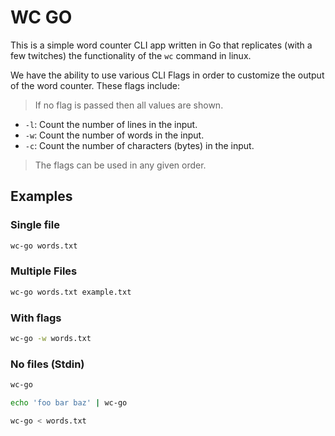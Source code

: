 # WC GO

This is a simple word counter CLI app written in Go that replicates (with a few twitches) the functionality of the `wc` command in linux.

We have the ability to use various CLI Flags in order to customize the output of the word counter. These flags include:

> If no flag is passed then all values are shown.

- `-l`: Count the number of lines in the input.
- `-w`: Count the number of words in the input.
- `-c`: Count the number of characters (bytes) in the input.

> The flags can be used in any given order.

## Examples

### Single file

```bash
wc-go words.txt
```

### Multiple Files

```bash
wc-go words.txt example.txt
```

### With flags

```bash
wc-go -w words.txt
```

### No files (Stdin)

```bash
wc-go
```

```bash
echo 'foo bar baz' | wc-go
```

```bash
wc-go < words.txt
```
